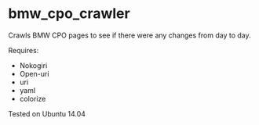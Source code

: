 # bmw_cpo_crawler
Crawls BMW CPO pages to see if there were any changes from day to day.

Requires:
- Nokogiri
- Open-uri
- uri
- yaml
- colorize
 
Tested on Ubuntu 14.04
